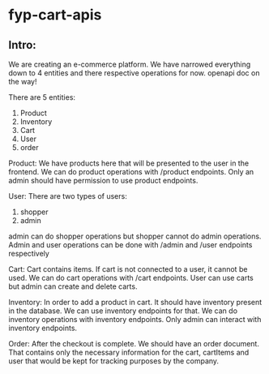 # fyp-cart-apis

## Intro:

We are creating an e-commerce platform. We have narrowed everything down to 4 entities and there respective operations for now. 
openapi doc on the way!

There are 5 entities:

1. Product
2. Inventory
3. Cart
4. User
5. order


Product: 
We have products here that will be presented to the user in the frontend.
We can do product operations with /product endpoints.
Only an admin should have permission to use product endpoints.


User:
There are two types of users:

1. shopper
2. admin

admin can do shopper operations but shopper cannot do admin operations. 
Admin and user operations can be done with /admin and /user endpoints respectively


Cart:
Cart contains items. If cart is not connected to a user, it cannot be used. 
We can do cart operations with /cart endpoints.
User can use carts but admin can create and delete carts.


Inventory:
In order to add a product in cart. It should have inventory present in the database. We can use inventory endpoints for that.
We can do inventory operations with inventory endpoints.
Only admin can interact with inventory endpoints.


Order:
After the checkout is complete. We should have an order document. That contains only the necessary information for the cart, cartItems and user that would be kept for tracking purposes by the company.
